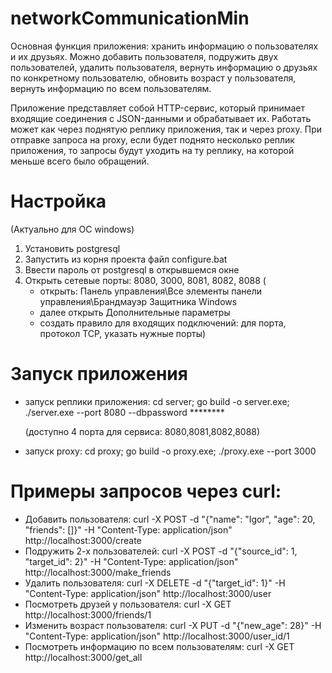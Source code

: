 # networkCommunicationMin
Основная функция приложения: хранить информацию о пользователях и их друзьях.
Можно добавить пользователя,  подружить двух пользователей, удалить пользователя, вернуть информацию о друзьях по конкретному пользователю, обновить возраст у пользователя, вернуть информацию по всем пользователям.

Приложение представляет собой HTTP-сервис, который принимает входящие соединения с JSON-данными и обрабатывает их.
Работать может как через поднятую реплику приложения, так и через proxy.
При отправке запроса на proxy, если будет поднято несколько реплик приложения, то запросы будут уходить на ту реплику, на которой меньше всего было обращений.


# Настройка
(Актуально для ОС windows)
1. Установить postgresql
2. Запустить из корня проекта файл configure.bat
3. Ввести пароль от postgresql в открывшемся окне
4. Открыть сетевые порты: 8080, 3000, 8081, 8082, 8088 (
   - открыть: Панель управления\Все элементы панели управления\Брандмауэр Защитника Windows
   - далее открыть Дополнительные параметры
   - создать правило для входящих подключений: для порта, протокол TCP, указать нужные порты)


# Запуск приложения
- запуск реплики приложения: cd server; go build -o server.exe; ./server.exe --port 8080 --dbpassword ********
  
    (доступно 4 порта для сервиса: 8080,8081,8082,8088)


- запуск proxy: cd proxy; go build -o proxy.exe; ./proxy.exe --port 3000


# Примеры запросов через curl:

- Добавить пользователя: curl -X POST -d "{\"name\": \"Igor\", \"age\": 20, \"friends\": []}" -H "Content-Type: application/json" http://localhost:3000/create
- Подружить 2-х пользователей: curl -X POST -d "{\"source_id\": 1, \"target_id\": 2}" -H "Content-Type: application/json" http://localhost:3000/make_friends
- Удалить пользователя: curl -X DELETE -d "{\"target_id\": 1}" -H "Content-Type: application/json" http://localhost:3000/user
- Посмотреть друзей у пользователя: curl -X GET http://localhost:3000/friends/1
- Изменить возраст пользователя: curl -X PUT -d "{\"new_age\": 28}" -H "Content-Type: application/json" http://localhost:3000/user_id/1
- Посмотреть информацию по всем пользователям: curl -X GET http://localhost:3000/get_all

